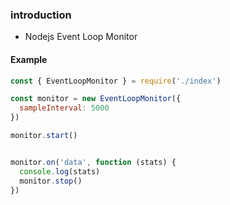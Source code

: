 ### introduction
- Nodejs Event Loop Monitor

#### Example
```javascript
const { EventLoopMonitor } = require('./index')

const monitor = new EventLoopMonitor({
  sampleInterval: 5000
})

monitor.start()


monitor.on('data', function (stats) {
  console.log(stats)
  monitor.stop()
})

```
